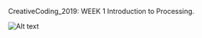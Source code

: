 CreativeCoding_2019: WEEK 1
Introduction to Processing.

![Alt text](img.jpg?raw=true "Rainbow_caterpillars")
